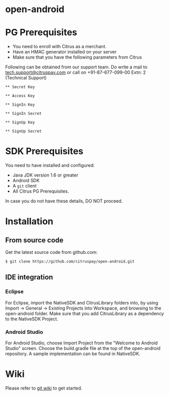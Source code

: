 open-android
============
# PG Prerequisites
* You need to enroll with Citrus as a merchant.
* Have an HMAC generator installed on your server
* Make sure that you have the following parameters from Citrus

Following can be obtained from our support team. Do write a mail to tech.support@citruspay.com or call on +91-87-677-099-00 Extn: 2 (Technical Support)

	** Secret Key 

	** Access Key

	** SignIn Key
 
	** SignIn Secret

	** SignUp Key

	** SignUp Secret
  	

# SDK Prerequisites

You need to have installed and configured:
* Java JDK version 1.6 or greater
* Android SDK
* A `git` client
* All Citrus PG Prerequisites.

In case you do not have these details, DO NOT proceed.


# Installation
## From source code
Get the latest source code from github.com:
```bash
$ git clone https://github.com/citruspay/open-android.git
```

## IDE integration
### Eclipse

For Eclipse, import the NativeSDK and CitrusLibrary folders into, by using Import -> General -> Existing Projects into Workspace, and browsing to the open-android folder. Make sure that you add CitrusLibrary as a dependency to the NativeSDK Project.

### Android Studio

For Android Studio, choose Import Project from the "Welcome to Android Studio" screen. Choose the build.gradle file at the top of the open-android repository. A sample implementation can be found in NativeSDK.

# Wiki

Please refer to [git wiki](https://github.com/citruspay/open-android/wiki) to get started.
